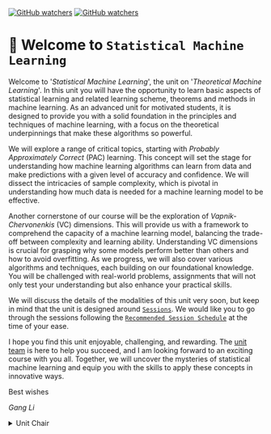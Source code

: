 [![GitHub watchers](https://img.shields.io/badge/tulip--lab-Statistical--Machine--Learning-brightgreen)](../README.md)
[![GitHub watchers](https://img.shields.io/badge/Module-Induction-orange)](README.md)

# :clap: Welcome to `Statistical Machine Learning`

Welcome to '*Statistical Machine Learning*', the unit on '*Theoretical Machine Learning*'. In this unit you will have the opportunity to learn basic aspects of statistical learning and related learning scheme, theorems and methods in machine learning. As an advanced unit for motivated students, it is designed to provide you with a solid foundation in the principles and techniques of machine learning, with a focus on the theoretical underpinnings that make these algorithms so powerful.

We will explore a range of critical topics, starting with *Probably Approximately Correct* (PAC) learning. This concept will set the stage for understanding how machine learning algorithms can learn from data and make predictions with a given level of accuracy and confidence. We will dissect the intricacies of sample complexity, which is pivotal in understanding how much data is needed for a machine learning model to be effective.

Another cornerstone of our course will be the exploration of *Vapnik-Chervonenkis* (VC) dimensions. This will provide us with a framework to comprehend the capacity of a machine learning model, balancing the trade-off between complexity and learning ability. Understanding VC dimensions is crucial for grasping why some models perform better than others and how to avoid overfitting. As we progress, we will also cover various algorithms and techniques, each building on our foundational knowledge. You will be challenged with real-world problems, assignments that will not only test your understanding but also enhance your practical skills.


We will discuss the details of the modalities of this unit very soon, but keep in mind that the unit is designed around [`Sessions`](../README.md#Sessions). We would like you to go through the sessions following the [`Recommended Session Schedule`](../README.md#session-plan) at the time of your ease.

I hope you find this unit enjoyable, challenging, and rewarding. The [unit team](S00B-Team.md) is here to help you succeed, and I am looking forward to an exciting course with you all. Together, we will uncover the mysteries of statistical machine learning and equip you with the skills to apply these concepts in innovative ways.

Best wishes

*Gang Li*

<details>
<summary>Unit Chair</summary>

- :phone: +61(3)92517434
  
- :postbox: gangli@duck.com

- :link: https://www.deakin.edu.au/about-deakin/people/gang-li
</details>



